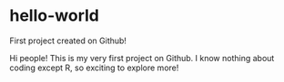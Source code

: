 # hello-world
First project created on Github!

Hi people!
This is my very first project on Github. I know nothing about coding except R, so exciting to explore more! 
